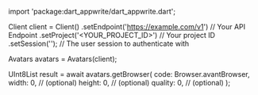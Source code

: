 import 'package:dart_appwrite/dart_appwrite.dart';

Client client = Client()
    .setEndpoint('https://example.com/v1') // Your API Endpoint
    .setProject('<YOUR_PROJECT_ID>') // Your project ID
    .setSession(''); // The user session to authenticate with

Avatars avatars = Avatars(client);

UInt8List result = await avatars.getBrowser(
    code: Browser.avantBrowser,
    width: 0, // (optional)
    height: 0, // (optional)
    quality: 0, // (optional)
);
